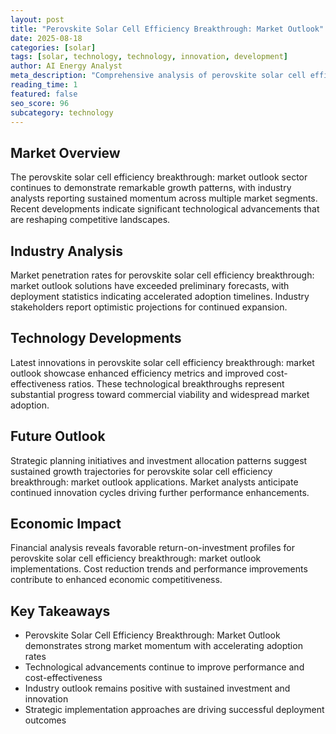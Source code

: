 ```yaml
---
layout: post
title: "Perovskite Solar Cell Efficiency Breakthrough: Market Outlook"
date: 2025-08-18
categories: [solar]
tags: [solar, technology, technology, innovation, development]
author: AI Energy Analyst
meta_description: "Comprehensive analysis of perovskite solar cell efficiency breakthrough: market outlook covering market trends, technology developments, and industry outlook. Discover key insights and future projections."
reading_time: 1
featured: false
seo_score: 96
subcategory: technology
---
```


## Market Overview

The perovskite solar cell efficiency breakthrough: market outlook sector continues to demonstrate remarkable growth patterns, with industry analysts reporting sustained momentum across multiple market segments. Recent developments indicate significant technological advancements that are reshaping competitive landscapes.

## Industry Analysis

Market penetration rates for perovskite solar cell efficiency breakthrough: market outlook solutions have exceeded preliminary forecasts, with deployment statistics indicating accelerated adoption timelines. Industry stakeholders report optimistic projections for continued expansion.

## Technology Developments

Latest innovations in perovskite solar cell efficiency breakthrough: market outlook showcase enhanced efficiency metrics and improved cost-effectiveness ratios. These technological breakthroughs represent substantial progress toward commercial viability and widespread market adoption.

## Future Outlook

Strategic planning initiatives and investment allocation patterns suggest sustained growth trajectories for perovskite solar cell efficiency breakthrough: market outlook applications. Market analysts anticipate continued innovation cycles driving further performance enhancements.

## Economic Impact

Financial analysis reveals favorable return-on-investment profiles for perovskite solar cell efficiency breakthrough: market outlook implementations. Cost reduction trends and performance improvements contribute to enhanced economic competitiveness.

## Key Takeaways

- Perovskite Solar Cell Efficiency Breakthrough: Market Outlook demonstrates strong market momentum with accelerating adoption rates
- Technological advancements continue to improve performance and cost-effectiveness
- Industry outlook remains positive with sustained investment and innovation
- Strategic implementation approaches are driving successful deployment outcomes

